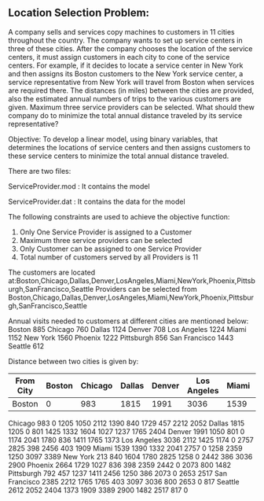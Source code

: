 
## Location Selection Problem:

A company sells and services copy machines to customers in 11 cities throughout the country. 
The company wants to set up service centers in three of these cities. After the company chooses the
location of the service centers, it must assign customers in each city to cone of the service centers. 
For example, if it decides to locate a service center in New York and then assigns its Boston customers 
to the New York service center, a service representative from New York will travel from Boston when services are required there.
The distances (in miles) between the cities are provided, also the estimated annual numbers of trips to the various customers
are given. Maximum three service providers can be selected.
What should thew company do to minimize the total annual distance traveled by its service representative? 

Objective: To develop a linear model, using binary variables, that determines the locations of service centers 
and then assigns customers to these service centers to minimize the total annual distance traveled.



There are two files: 

ServiceProvider.mod  : It contains the model

ServiceProvider.dat  : It contains the data for the model

The following constraints are used to achieve the objective function:
1. Only One Service Provider is assigned to a Customer
2. Maximum three service providers can be selected
3. Only Customer can be assigned to one Service Provider
4. Total number of customers served by all Providers is 11


The customers are located at:Boston,Chicago,Dallas,Denver,LosAngeles,Miami,NewYork,Phoenix,Pittsburgh,SanFrancisco,Seattle
Providers can be selected from Boston,Chicago,Dallas,Denver,LosAngeles,Miami,NewYork,Phoenix,Pittsburgh,SanFrancisco,Seattle

Annual visits needed to customers at different cities are mentioned below:
Boston	885
Chicago	760
Dallas	1124
Denver	708
Los Angeles	1224
Miami	1152
New York	1560
Phoenix	1222
Pittsburgh	856
San Francisco	1443
Seattle	612


 Distance between two cities is given by:
 
 
|From City	|Boston	|Chicago |	Dallas |	Denver|	Los Angeles|	Miami |	New York |	Phoenix| Pittsburgh |	San Francisco |	Seattle |
|--- | --- | --- |---|---|---|---|---|---|---|---|---|      
|Boston	|0	|983	|1815	|1991|	3036	|1539|	213	|2664|	792|	2385	|2612|
Chicago	983	0	1205	1050	2112	1390	840	1729	457	2212	2052
Dallas	1815	1205	0	801	1425	1332	1604	1027	1237	1765	2404
Denver	1991	1050	801	0	1174	2041	1780	836	1411	1765	1373
Los Angeles	3036	2112	1425	1174	0	2757	2825	398	2456	403	1909
Miami	1539	1390	1332	2041	2757	0	1258	2359	1250	3097	3389
New York	213	840	1604	1780	2825	1258	0	2442	386	3036	2900
Phoenix	2664	1729	1027	836	398	2359	2442	0	2073	800	1482
Pittsburgh	792	457	1237	1411	2456	1250	386	2073	0	2653	2517
San Francisco	2385	2212	1765	1765	403	3097	3036	800	2653	0	817
Seattle	2612	2052	2404	1373	1909	3389	2900	1482	2517	817	0

